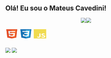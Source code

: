 ## Olá! Eu sou o Mateus Cavedini!
<div align="center">
  <a href="github.com/mateuscavedini">
  <img height="180em" src="https://github-readme-stats.vercel.app/api?username=mateuscavedini&show_icons=true&theme=rose_pine&include_all_commits=true&count_private=true"/><img height="180em" src="https://github-readme-stats.vercel.app/api/top-langs/?username=mateuscavedini&layout=compact&langs_count=7&theme=rose_pine&card-width=-1"/>
  </a>
</div>
<div style="display: inline_block"><br>
  <img align="center" alt="HTML5" height="30" width="40" src="https://raw.githubusercontent.com/devicons/devicon/master/icons/html5/html5-original.svg">
  <img align="center" alt="CSS3" height="30" width="40" src="https://raw.githubusercontent.com/devicons/devicon/master/icons/css3/css3-original.svg">
  <img align="center" alt="JavaScript" height="30" width="40" src="https://raw.githubusercontent.com/devicons/devicon/master/icons/javascript/javascript-plain.svg">
</div>
  
##
  
<div> 
  <a href = "mailto:mateuscvdn@gmail.com"><img src="https://img.shields.io/badge/Gmail-D14836?style=for-the-badge&logo=gmail&logoColor=white" target="_blank"></a>
  <a href="https://www.linkedin.com/in/mateus-cavedini-pereira-4292691a2" target="_blank"><img src="https://img.shields.io/badge/-LinkedIn-%230077B5?style=for-the-badge&logo=linkedin&logoColor=white" target="_blank"></a> 
</div>
